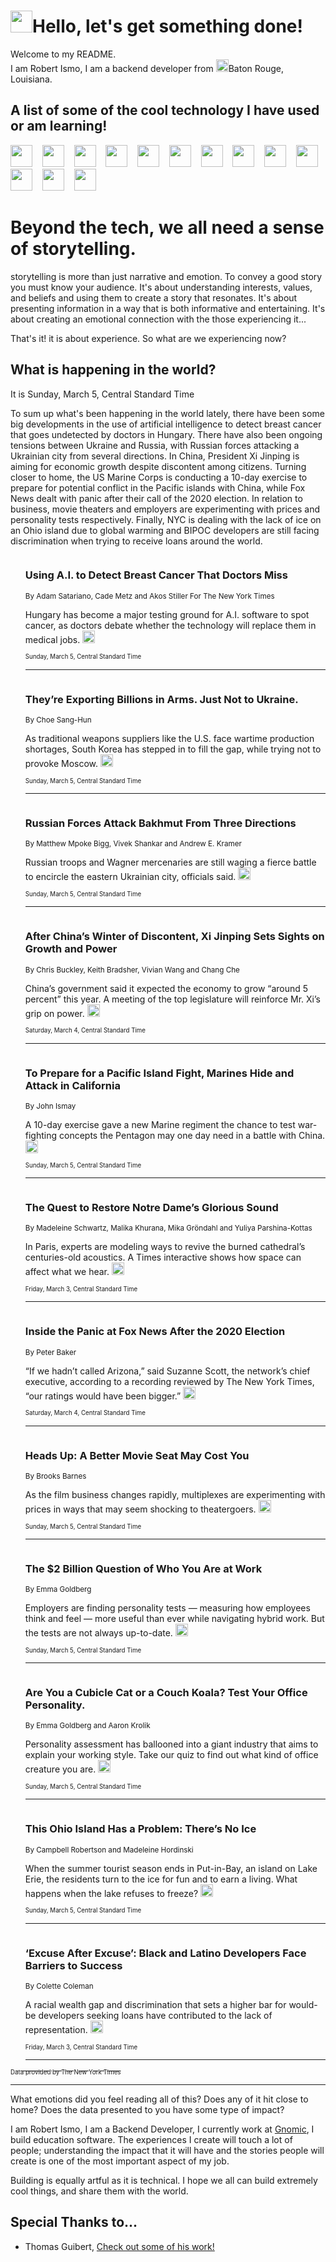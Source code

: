 <h1><img src="https://emojis.slackmojis.com/emojis/images/1643514375/3493/hot-coffee.gif?1643514375" width="35"/>Hello, let's get something done!</h1>

<p>Welcome to my README.<br/>
I am Robert Ismo, I am a backend developer from <img src="https://emojis.slackmojis.com/emojis/images/1638395689/50435/moulin_rouge.png?1638395689" width="20"/>Baton Rouge, Louisiana.</p>
<h2>A list of some of the cool technology I have used or am learning!</h2>
<p>
<img src="https://emojis.slackmojis.com/emojis/images/1643516091/21142/meow_bongotap.gif?1643516091" width="35" alt="">
<img src="https://img.shields.io/badge/Favorite%20Frontend%20Framework-SvelteKit-f83903" alt="">
<img src="https://img.shields.io/badge/Second%20Favorite-Vue-40b581" alt="">
<img src="https://img.shields.io/badge/Most%20Used%20Runtime-Nodejs-78b061" alt="">
<img src="https://emojis.slackmojis.com/emojis/images/1643517416/34482/fire.gif?1643517416" width="35" alt="">
<img src="https://img.shields.io/badge/Javascript%20But%20Better-Typescript-0078ca" alt="">
<img src="https://img.shields.io/badge/Favorite%20Language-Elixir-3e244d" alt="">
<img src="https://img.shields.io/badge/Containerize%20Everything-Docker-6ac9ef" alt="">
<img src="https://emojis.slackmojis.com/emojis/images/1643514596/5999/meow_party.gif?1643514596" width="35" alt="">
<img src="https://img.shields.io/badge/API%20Love%20Language-Graphql-de32a5" alt="">
<img src="https://img.shields.io/badge/Our%20Favorite%20Version%20Controller-Git-e94f33" alt="">
<img src="https://img.shields.io/badge/Favorite%20Database-Redis-d42d1d" alt="">
<img src="https://emojis.slackmojis.com/emojis/images/1643514559/5584/deployparrot.gif?1643514559" width="35" alt="">
<img src="https://img.shields.io/badge/Container%20Interstate-RabbitMQ-f66200" alt="">
<img src="https://img.shields.io/badge/Gotta%20Learn-Kubernetes-316adf" alt="">
<img src="https://img.shields.io/badge/Really%20Mature%20Now-WASM-654fef" alt="">
<img src="https://emojis.slackmojis.com/emojis/images/1666642497/61942/dance_vibe.gif?1666642497" width="35" alt="">
<img src="https://img.shields.io/badge/For%20My%20M1-ARM64-657d96" alt="">
<img src="https://img.shields.io/badge/Loving%20This%20So%20Much-TailwindCSS-17bcb5" alt="">
<img src="https://img.shields.io/badge/Cool%20Build%20Tool-Vite-f9cb24" alt="">
<img src="https://emojis.slackmojis.com/emojis/images/1669231376/62819/working-on-it.gif?1669231376" width="35" alt="">
<img src="https://img.shields.io/badge/Fun%20and%20Easy%20Database-MongoDB-5f8c49" alt="">
<img src="https://img.shields.io/badge/JS%20Life%20Support-NPM-c73737" alt="">
<img src="https://img.shields.io/badge/I%20Liked%20It-DynamoDB-0073b9" alt="">
<img src="https://emojis.slackmojis.com/emojis/images/1643514045/46/question.gif?1643514045" width="35" alt="">
<img src="https://img.shields.io/badge/cool-React-60d6f9" alt="">
<img src="https://img.shields.io/badge/Future%20Big%20Project-Lambda-f37e00" alt="">
<img src="https://img.shields.io/badge/NPM%20But%20Better-PNPM-f1aa07" alt="">
<img src="https://emojis.slackmojis.com/emojis/images/1643514943/9662/fbwow.gif?1643514943" width="35" alt="">
<img src="https://img.shields.io/badge/First%20Language-C-662079" alt="">
<img src="https://img.shields.io/badge/Where%20I%20Deploy%20Frontend-Vercel-000000" alt="">
<img src="https://img.shields.io/badge/Who%20Does%20not%20Want%20an%20App-Swift-f9492a" alt="">
<img src="https://emojis.slackmojis.com/emojis/images/1643514058/151/javascript.png?1643514058" width="35" alt="">
<img src="https://img.shields.io/badge/cool-Python-fbd542" alt="">
<img src="https://img.shields.io/badge/Favorite%20Something-Stripe-656cdc" alt="">
<img src="https://img.shields.io/badge/Of%20Course-HTML5-ed6327" alt="">
<img src="https://emojis.slackmojis.com/emojis/images/1660415405/60731/bomb.gif?1660415405" width="35" alt="">
<img src="https://img.shields.io/badge/hate-CSS-2964ec" alt="">
<img src="https://img.shields.io/badge/Learning-CircleCI-141215" alt="">
<img src="https://img.shields.io/badge/Learning-Rust-fbbb3b" alt="">
<img src="https://emojis.slackmojis.com/emojis/images/1660415397/60712/writing-hand.gif?1660415397" width="35" alt="">
<img src="https://img.shields.io/badge/Dev%20Browser%20of%20Choice-Firefox-cc4e26" alt="">
<img src="https://img.shields.io/badge/Recoverying%20From%20Windows-UNIX-1781e3" alt="">
<img src="https://img.shields.io/badge/LOVE-LogSeq-90c1c2" alt="">
<img src="https://emojis.slackmojis.com/emojis/images/1643514066/223/kirby.gif?1643514066" width="35" alt="">
<img src="https://img.shields.io/badge/Daily%20Driver-MacOS-e6e6e8" alt="">
<img src="https://img.shields.io/badge/Git%20Server-Github-000000" alt="">
<img src="https://img.shields.io/badge/enjoyable-EC2-f17428" alt="">
<img src="https://emojis.slackmojis.com/emojis/images/1643514239/2069/excited.gif?1643514239" width="35" alt="">
</p>
<h1>Beyond the tech, we all need a sense of storytelling.</h1>
<p>storytelling is more than just narrative and emotion. To convey a good story you must know your audience. It's about understanding interests, values, and beliefs and using them to create a story that resonates. It's about presenting information in a way that is both informative and entertaining. It's about creating an emotional connection with the those experiencing it...</p>
<p>That's it! it is about experience. So what are we experiencing now?</p>
<h2>What is happening in the world?</h2>
<p>It is Sunday, March 5, Central Standard Time</p>
<p>
To sum up what&#39;s been happening in the world lately, there have been some big developments in the use of artificial intelligence to detect breast cancer that goes undetected by doctors in Hungary. There have also been ongoing tensions between Ukraine and Russia, with Russian forces attacking a Ukrainian city from several directions. In China, President Xi Jinping is aiming for economic growth despite discontent among citizens. Turning closer to home, the US Marine Corps is conducting a 10-day exercise to prepare for potential conflict in the Pacific islands with China, while Fox News dealt with panic after their call of the 2020 election. In relation to business, movie theaters and employers are experimenting with prices and personality tests respectively. Finally, NYC is dealing with the lack of ice on an Ohio island due to global warming and BIPOC developers are still facing discrimination when trying to receive loans around the world.</p>
<ol>
<img src="https://img.shields.io/badge/-technology-blue" alt="">
<h3>Using A.I. to Detect Breast Cancer That Doctors Miss</h3>
<sub>By Adam Satariano, Cade Metz and Akos Stiller For The New York Times</sub>
<p>Hungary has become a major testing ground for A.I. software to spot cancer, as doctors debate whether the technology will replace them in medical jobs.  <a href="https://nyti.ms/3ZscOlh"><img src="https://developer.nytimes.com/files/poweredby_nytimes_30b.png?v=1583354208352" height="20"></a></p>
<sub><sub>Sunday, March 5, Central Standard Time</sub></sub>
<hr/>
<img src="https://img.shields.io/badge/-world-blue" alt="">
<h3>They’re Exporting Billions in Arms. Just Not to Ukraine.</h3>
<sub>By Choe Sang-Hun</sub>
<p>As traditional weapons suppliers like the U.S. face wartime production shortages, South Korea has stepped in to fill the gap, while trying not to provoke Moscow.  <a href="https://nyti.ms/3JeLBwL"><img src="https://developer.nytimes.com/files/poweredby_nytimes_30b.png?v=1583354208352" height="20"></a></p>
<sub><sub>Sunday, March 5, Central Standard Time</sub></sub>
<hr/>
<img src="https://img.shields.io/badge/-world-blue" alt="">
<h3>Russian Forces Attack Bakhmut From Three Directions</h3>
<sub>By Matthew Mpoke Bigg, Vivek Shankar and Andrew E. Kramer</sub>
<p>Russian troops and Wagner mercenaries are still waging a fierce battle to encircle the eastern Ukrainian city, officials said.  <a href="https://nyti.ms/3ITX1on"><img src="https://developer.nytimes.com/files/poweredby_nytimes_30b.png?v=1583354208352" height="20"></a></p>
<sub><sub>Sunday, March 5, Central Standard Time</sub></sub>
<hr/>
<img src="https://img.shields.io/badge/-world-blue" alt="">
<h3>After China’s Winter of Discontent, Xi Jinping Sets Sights on Growth and Power</h3>
<sub>By Chris Buckley, Keith Bradsher, Vivian Wang and Chang Che</sub>
<p>China’s government said it expected the economy to grow “around 5 percent” this year. A meeting of the top legislature will reinforce Mr. Xi’s grip on power.  <a href="https://nyti.ms/3YhIyIl"><img src="https://developer.nytimes.com/files/poweredby_nytimes_30b.png?v=1583354208352" height="20"></a></p>
<sub><sub>Saturday, March 4, Central Standard Time</sub></sub>
<hr/>
<img src="https://img.shields.io/badge/-us-blue" alt="">
<h3>To Prepare for a Pacific Island Fight, Marines Hide and Attack in California</h3>
<sub>By John Ismay</sub>
<p>A 10-day exercise gave a new Marine regiment the chance to test war-fighting concepts the Pentagon may one day need in a battle with China.  <a href="https://nyti.ms/3Zl2POt"><img src="https://developer.nytimes.com/files/poweredby_nytimes_30b.png?v=1583354208352" height="20"></a></p>
<sub><sub>Sunday, March 5, Central Standard Time</sub></sub>
<hr/>
<img src="https://img.shields.io/badge/-magazine-blue" alt="">
<h3>The Quest to Restore Notre Dame’s Glorious Sound</h3>
<sub>By Madeleine Schwartz, Malika Khurana, Mika Gröndahl and Yuliya Parshina-Kottas</sub>
<p>In Paris, experts are modeling ways to revive the burned cathedral’s centuries-old acoustics. A Times interactive shows how space can affect what we hear.  <a href="https://nyti.ms/3T2TQiZ"><img src="https://developer.nytimes.com/files/poweredby_nytimes_30b.png?v=1583354208352" height="20"></a></p>
<sub><sub>Friday, March 3, Central Standard Time</sub></sub>
<hr/>
<img src="https://img.shields.io/badge/-us-blue" alt="">
<h3>Inside the Panic at Fox News After the 2020 Election</h3>
<sub>By Peter Baker</sub>
<p>“If we hadn’t called Arizona,” said Suzanne Scott, the network’s chief executive, according to a recording reviewed by The New York Times, “our ratings would have been bigger.”  <a href="https://nyti.ms/41GgyRT"><img src="https://developer.nytimes.com/files/poweredby_nytimes_30b.png?v=1583354208352" height="20"></a></p>
<sub><sub>Saturday, March 4, Central Standard Time</sub></sub>
<hr/>
<img src="https://img.shields.io/badge/-business-blue" alt="">
<h3>Heads Up: A Better Movie Seat May Cost You</h3>
<sub>By Brooks Barnes</sub>
<p>As the film business changes rapidly, multiplexes are experimenting with prices in ways that may seem shocking to theatergoers.  <a href="https://nyti.ms/3kR0bkL"><img src="https://developer.nytimes.com/files/poweredby_nytimes_30b.png?v=1583354208352" height="20"></a></p>
<sub><sub>Sunday, March 5, Central Standard Time</sub></sub>
<hr/>
<img src="https://img.shields.io/badge/-business-blue" alt="">
<h3>The $2 Billion Question of Who You Are at Work</h3>
<sub>By Emma Goldberg</sub>
<p>Employers are finding personality tests — measuring how employees think and feel — more useful than ever while navigating hybrid work. But the tests are not always up-to-date.  <a href="https://nyti.ms/3ZxFTeO"><img src="https://developer.nytimes.com/files/poweredby_nytimes_30b.png?v=1583354208352" height="20"></a></p>
<sub><sub>Sunday, March 5, Central Standard Time</sub></sub>
<hr/>
<img src="https://img.shields.io/badge/-business-blue" alt="">
<h3>Are You a Cubicle Cat or a Couch Koala? Test Your Office Personality.</h3>
<sub>By Emma Goldberg and Aaron Krolik</sub>
<p>Personality assessment has ballooned into a giant industry that aims to explain your working style. Take our quiz to find out what kind of office creature you are.  <a href="https://nyti.ms/3FkZJ5t"><img src="https://developer.nytimes.com/files/poweredby_nytimes_30b.png?v=1583354208352" height="20"></a></p>
<sub><sub>Sunday, March 5, Central Standard Time</sub></sub>
<hr/>
<img src="https://img.shields.io/badge/-us-blue" alt="">
<h3>This Ohio Island Has a Problem: There’s No Ice</h3>
<sub>By Campbell Robertson and Madeleine Hordinski</sub>
<p>When the summer tourist season ends in Put-in-Bay, an island on Lake Erie, the residents turn to the ice for fun and to earn a living. What happens when the lake refuses to freeze?  <a href="https://nyti.ms/3kJla9c"><img src="https://developer.nytimes.com/files/poweredby_nytimes_30b.png?v=1583354208352" height="20"></a></p>
<sub><sub>Sunday, March 5, Central Standard Time</sub></sub>
<hr/>
<img src="https://img.shields.io/badge/-realestate-blue" alt="">
<h3>‘Excuse After Excuse’: Black and Latino Developers Face Barriers to Success</h3>
<sub>By Colette Coleman</sub>
<p>A racial wealth gap and discrimination that sets a higher bar for would-be developers seeking loans have contributed to the lack of representation.  <a href="https://nyti.ms/3YmzAtj"><img src="https://developer.nytimes.com/files/poweredby_nytimes_30b.png?v=1583354208352" height="20"></a></p>
<sub><sub>Friday, March 3, Central Standard Time</sub></sub>
<hr/>
</ol>
<a href="https://developer.nytimes.com"><sub><sub>Data provided by The New York Times</sub></sub></a>
<hr/>
<p>What emotions did you feel reading all of this? Does any of it hit close to home? Does the data presented to you have some type of impact?</p>
<p>I am Robert Ismo, I am a Backend Developer, I currently work at <a href="https://gnomic.education/">Gnomic</a>, I build education software. The experiences I create will touch a lot of people; understanding the impact that it will have and the stories people will create is one of the most important aspect of my job.</p>
<p>Building is equally artful as it is technical. I hope we all can build extremely cool things, and share them with the world.</p>
<h2>Special Thanks to...</h2>
<ul>
<li>Thomas Guibert, <a href="https://github.com/thmsgbrt/thmsgbrt">Check out some of his work!</a></li>
</ul>